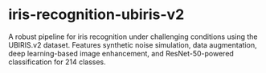 # iris-recognition-ubiris-v2
A robust pipeline for iris recognition under challenging conditions using the UBIRIS.v2 dataset. Features synthetic noise simulation, data augmentation, deep learning-based image enhancement, and ResNet-50-powered classification for 214 classes.
